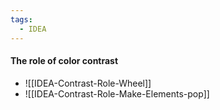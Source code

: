```yaml
---
tags:
  - IDEA
---
```


####  The role of color contrast

- ![[IDEA-Contrast-Role-Wheel]]
- ![[IDEA-Contrast-Role-Make-Elements-pop]]